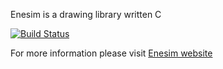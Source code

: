 Enesim is a drawing library written C

[![Build Status](https://drone.io/github.com/turran/enesim/status.png)](https://drone.io/github.com/turran/enesim/latest)

For more information please visit [Enesim website](http://enesim.org)
